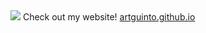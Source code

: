 <img src="https://capsule-render.vercel.app/api?type=venom&color=0:606c38,100:283618&height=300&section=header&text=Hello%20there!&fontSize=90&animation=fadeIn&fontColor=000000" />
Check out my website! <a href="https://aguin005.github.io/artguinto.github.io/" target="_blank">artguinto.github.io</a>


